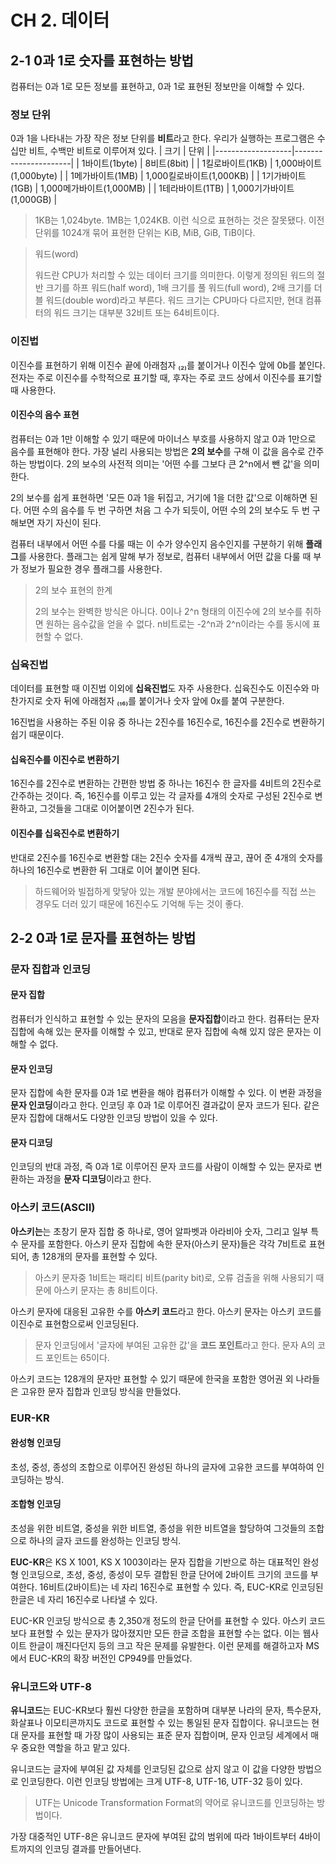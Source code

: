 # CH 2. 데이터

## 2-1 0과 1로 숫자를 표현하는 방법

컴퓨터는 0과 1로 모든 정보를 표현하고, 0과 1로 표현된 정보만을 이해할 수 있다.

### 정보 단위

0과 1을 나타내는 가장 작은 정보 단위를 **비트**라고 한다. 우리가 실행하는 프로그램은 수십만 비트, 수백만 비트로 이루어져 있다.
| 크기 | 단위 |
|-------------------|----------------------|
| 1바이트(1byte) | 8비트(8bit) |
| 1킬로바이트(1KB) | 1,000바이트(1,000byte) |
| 1메가바이트(1MB) | 1,000킬로바이트(1,000KB) |
| 1기가바이트(1GB) | 1,000메가바이트(1,000MB) |
| 1테라바이트(1TB) | 1,000기가바이트(1,000GB) |

> 1KB는 1,024byte. 1MB는 1,024KB. 이런 식으로 표현하는 것은 잘못됐다. 이전 단위를 1024개 묶어 표현한 단위는 KiB, MiB, GiB, TiB이다.

> 워드(word)
>
> 워드란 CPU가 처리할 수 있는 데이터 크기를 의미한다. 이렇게 정의된 워드의 절반 크기를 하프 워드(half word), 1배 크기를 풀 워드(full word), 2배 크기를 더블 워드(double word)라고 부른다. 워드 크기는 CPU마다 다르지만, 현대 컴퓨터의 워드 크기는 대부분 32비트 또는 64비트이다.

### 이진법

이진수를 표현하기 위해 이진수 끝에 아래첨자 ₍₂₎를 붙이거나 이진수 앞에 0b를 붙인다. 전자는 주로 이진수를 수학적으로 표기할 때, 후자는 주로 코드 상에서 이진수를 표기할 때 사용한다.

#### 이진수의 음수 표현

컴퓨터는 0과 1만 이해할 수 있기 때문에 마이너스 부호를 사용하지 않고 0과 1만으로 음수를 표현해야 한다. 가장 널리 사용되는 방법은 **2의 보수**를 구해 이 값을 음수로 간주하는 방법이다. 2의 보수의 사전적 의미는 '어떤 수를 그보다 큰 2^n에서 뺀 값'을 의미한다.

2의 보수를 쉽게 표현하면 '모든 0과 1을 뒤집고, 거기에 1을 더한 값'으로 이해하면 된다. 어떤 수의 음수를 두 번 구하면 처음 그 수가 되듯이, 어떤 수의 2의 보수도 두 번 구해보면 자기 자신이 된다.

컴퓨터 내부에서 어떤 수를 다룰 때는 이 수가 양수인지 음수인지를 구분하기 위해 **플래그**를 사용한다. 플래그는 쉽게 말해 부가 정보로, 컴퓨터 내부에서 어떤 값을 다룰 때 부가 정보가 필요한 경우 플래그를 사용한다.

> 2의 보수 표현의 한계
>
> 2의 보수는 완벽한 방식은 아니다. 0이나 2^n 형태의 이진수에 2의 보수를 취하면 원하는 음수값을 얻을 수 없다. n비트로는 -2^n과 2^n이라는 수를 동시에 표현할 수 없다.

### 십육진법

데이터를 표현할 때 이진법 이외에 **십육진법**도 자주 사용한다. 십육진수도 이진수와 마찬가지로 숫자 뒤에 아래첨자 ₍₁₆₎를 붙이거나 숫자 앞에 0x를 붙여 구분한다.

16진법을 사용하는 주된 이유 중 하나는 2진수를 16진수로, 16진수를 2진수로 변환하기 쉽기 때문이다.

#### 십육진수를 이진수로 변환하기

16진수를 2진수로 변환하는 간편한 방법 중 하나는 16진수 한 글자를 4비트의 2진수로 간주하는 것이다. 즉, 16진수를 이루고 있는 각 글자를 4개의 숫자로 구성된 2진수로 변환하고, 그것들을 그대로 이어붙이면 2진수가 된다.

#### 이진수를 십육진수로 변환하기

반대로 2진수를 16진수로 변환할 대는 2진수 숫자를 4개씩 끊고, 끊어 준 4개의 숫자를 하나의 16진수로 변환한 뒤 그대로 이어 붙이면 된다.

> 하드웨어와 빌접하게 맞닿아 있는 개발 분야에서는 코드에 16진수를 직접 쓰는 경우도 더러 있기 때문에 16진수도 기억해 두는 것이 좋다.

## 2-2 0과 1로 문자를 표현하는 방법

### 문자 집합과 인코딩

#### 문자 집합

컴퓨터가 인식하고 표현할 수 있는 문자의 모음을 **문자집합**이라고 한다. 컴퓨터는 문자 집합에 속해 있는 문자를 이해할 수 있고, 반대로 문자 집합에 속해 있지 않은 문자는 이해할 수 없다.

#### 문자 인코딩

문자 집합에 속한 문자를 0과 1로 변환을 해야 컴퓨터가 이해할 수 있다. 이 변환 과정을 **문자 인코딩**이라고 한다. 인코딩 후 0과 1로 이루어진 결과값이 문자 코드가 된다. 같은 문자 집합에 대해서도 다양한 인코딩 방법이 있을 수 있다.

#### 문자 디코딩

인코딩의 반대 과정, 즉 0과 1로 이루어진 문자 코드를 사람이 이해할 수 있는 문자로 변환하는 과정을 **문자 디코딩**이라고 한다.

### 아스키 코드(ASCII)

**아스키는**는 초창기 문자 집합 중 하나로, 영어 알파벳과 아라비아 숫자, 그리고 일부 특수 문자를 포함한다. 아스키 문자 집합에 속한 문자(아스키 문자)들은 각각 7비트로 표현되어, 총 128개의 문자를 표현할 수 있다.

> 아스키 문자중 1비트는 패리티 비트(parity bit)로, 오류 검출을 위해 사용되기 때문에 아스키 문자는 총 8비트이다.

아스키 문자에 대응된 고유한 수를 **아스키 코드**라고 한다. 아스키 문자는 아스키 코드를 이진수로 표현함으로써 인코딩된다.

> 문자 인코딩에서 '글자에 부여된 고유한 값'을 **코드 포인트**라고 한다. 문자 A의 코드 포인트는 65이다.

아스키 코드는 128개의 문자만 표현할 수 있기 때문에 한국을 포함한 영어권 외 나라들은 고유한 문자 집합과 인코딩 방식을 만들었다.

### EUR-KR

#### 완성형 인코딩

초성, 중성, 종성의 조합으로 이루어진 완성된 하나의 글자에 고유한 코드를 부여하여 인코딩하는 방식.

#### 조합형 인코딩

초성을 위한 비트열, 중성을 위한 비트열, 종성을 위한 비트열을 할당하여 그것들의 조합으로 하나의 글자 코드를 완성하는 인코딩 방식.

**EUC-KR**은 KS X 1001, KS X 1003이라는 문자 집합을 기반으로 하는 대표적인 완성형 인코딩으로, 초성, 중성, 종성이 모두 결합된 한글 단어에 2바이트 크기의 코드를 부여한다. 16비트(2바이트)는 네 자리 16진수로 표현할 수 있다. 즉, EUC-KR로 인코딩된 한글은 네 자리 16진수로 나타낼 수 있다.

EUC-KR 인코딩 방식으로 총 2,350개 정도의 한글 단어를 표현할 수 있다. 아스키 코드보다 표현할 수 있는 문자가 많아졌지만 모든 한글 조합을 표현할 수는 없다. 이는 웹사이트 한글이 깨진다던지 등의 크고 작은 문제를 유발한다. 이런 문제를 해결하고자 MS에서 EUC-KR의 확장 버전인 CP949를 만들었다.

### 유니코드와 UTF-8

**유니코드**는 EUC-KR보다 훨씬 다양한 한글을 포함하며 대부분 나라의 문자, 특수문자, 화살표나 이모티콘까지도 코드로 표현할 수 있는 통일된 문자 집합이다. 유니코드는 현대 문자를 표현할 때 가장 많이 사용되는 표준 문자 집합이며, 문자 인코딩 세계에서 매우 중요한 역할을 하고 맡고 있다.

유니코드는 글자에 부여된 값 자체를 인코딩된 값으로 삼지 않고 이 값을 다양한 방법으로 인코딩한다. 이런 인코딩 방법에는 크게 UTF-8, UTF-16, UTF-32 등이 있다.

> UTF는 Unicode Transformation Format의 약어로 유니코드를 인코딩하는 방법이다.

가장 대중적인 UTF-8은 유니코드 문자에 부여된 값의 범위에 따라 1바이트부터 4바이트까지의 인코딩 결과를 만들어낸다.
